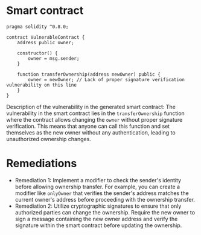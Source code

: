 # Smart contract

```solidity
pragma solidity ^0.8.0;

contract VulnerableContract {
    address public owner;

    constructor() {
        owner = msg.sender;
    }

    function transferOwnership(address newOwner) public {
        owner = newOwner; // Lack of proper signature verification vulnerability on this line
    }
}
```

Description of the vulnerability in the generated smart contract:
The vulnerability in the smart contract lies in the `transferOwnership` function where the contract allows changing the `owner` without proper signature verification. This means that anyone can call this function and set themselves as the new owner without any authentication, leading to unauthorized ownership changes.

# Remediations

- Remediation 1: Implement a modifier to check the sender's identity before allowing ownership transfer. For example, you can create a modifier like `onlyOwner` that verifies the sender's address matches the current owner's address before proceeding with the ownership transfer.
- Remediation 2: Utilize cryptographic signatures to ensure that only authorized parties can change the ownership. Require the new owner to sign a message containing the new owner address and verify the signature within the smart contract before updating the ownership.